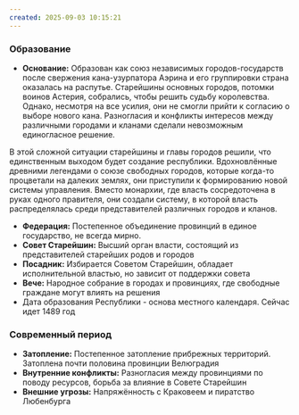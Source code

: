 ```yaml
---
created: 2025-09-03 10:15:21
---
```

### Образование
- **Основание:** Образован как союз независимых городов-государств после свержения кана-узурпатора Аэрина и его группировки страна оказалась на распутье. Старейшины основных городов, потомки воинов Астерия, собрались, чтобы решить судьбу королевства. Однако, несмотря на все усилия, они не смогли прийти к согласию о выборе нового кана. Разногласия и конфликты интересов между различными городами и кланами сделали невозможным единогласное решение.

В этой сложной ситуации старейшины и главы городов решили, что единственным выходом будет создание республики. Вдохновлённые древними легендами о союзе свободных городов, которые когда-то процветали на далеких землях, они приступили к формированию новой системы управления. Вместо монархии, где власть сосредоточена в руках одного правителя, они создали систему, в которой власть распределялась среди представителей различных городов и кланов.
- **Федерация:** Постепенное объединение провинций в единое государство, не всегда мирно.
- **Совет Старейшин:** Высший орган власти, состоящий из представителей старейших родов и городов
- **Посадник:** Избирается Советом Старейшин, обладает исполнительной властью, но зависит от поддержки совета
- **Вече:** Народное собрание в городах и провинциях, где свободные граждане могут влиять на решения
- Дата образования Республики - основа местного календаря. Сейчас идет 1489 год

### Современный период
- **Затопление:** Постепенное затопление прибрежных территорий. Затоплена почти половина провинции Велюградия
- **Внутренние конфликты:** Разногласия между провинциями по поводу ресурсов, борьба за влияние в Совете Старейшин
- **Внешние угрозы:** Напряжённость с Краковеем и пиратство Любенбурга
